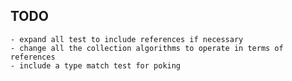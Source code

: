 TODO
----
	- expand all test to include references if necessary
	- change all the collection algorithms to operate in terms of references
    - include a type match test for poking
